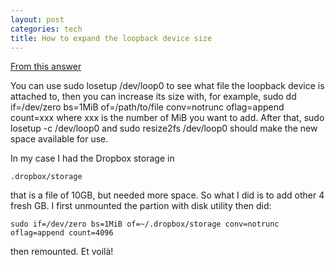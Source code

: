 ```yaml
---
layout: post
categories: tech
title: How to expand the loopback device size
---
```


[From this answer](https://askubuntu.com/questions/260620/resize-dev-loop0-and-increase-space)


You can use sudo losetup /dev/loop0 to see what file the loopback device is attached to, then you can increase its size with, for example, sudo dd if=/dev/zero bs=1MiB of=/path/to/file conv=notrunc oflag=append count=xxx where xxx is the number of MiB you want to add. After that,  sudo losetup -c /dev/loop0 and sudo resize2fs /dev/loop0 should make the new space available for use.

In my case I had the Dropbox storage in

    .dropbox/storage

that is a file of 10GB, but needed more space.
So what I did is to add other 4 fresh GB.
I first unmounted the partion with disk utility then did:

    sudo if=/dev/zero bs=1MiB of=~/.dropbox/storage conv=notrunc oflag=append count=4096

then remounted. 
Et voilà!

